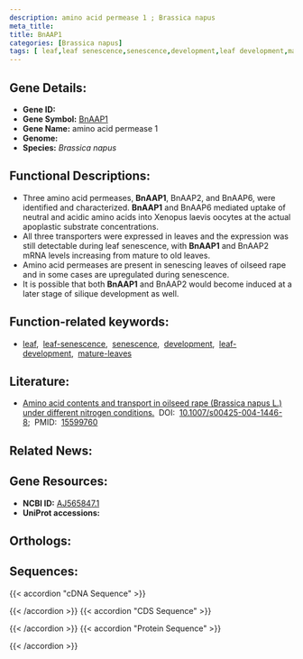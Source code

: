 ```yaml
---
description: amino acid permease 1 ; Brassica napus
meta_title:
title: BnAAP1
categories: [Brassica napus]
tags: [ leaf,leaf senescence,senescence,development,leaf development,mature leaves ]
---
```


## Gene Details:
- **Gene ID:** []()
- **Gene Symbol:** <u>BnAAP1</u>
- **Gene Name:** amino acid permease 1
- **Genome:** []()
- **Species:** *Brassica napus*

## Functional Descriptions:
   - Three amino acid permeases, **BnAAP1**, BnAAP2, and BnAAP6, were identified and characterized. **BnAAP1** and BnAAP6 mediated uptake of neutral and acidic amino acids into Xenopus laevis oocytes at the actual apoplastic substrate concentrations.
   - All three transporters were expressed in leaves and the expression was still detectable during leaf senescence, with **BnAAP1** and BnAAP2 mRNA levels increasing from mature to old leaves.
   - Amino acid permeases are present in senescing leaves of oilseed rape and in some cases are upregulated during senescence.
   - It is possible that both **BnAAP1** and BnAAP2 would become induced at a later stage of silique development as well.

## Function-related keywords:
   - [leaf](/tags/leaf/),&nbsp;&nbsp;[leaf-senescence](/tags/leaf-senescence/),&nbsp;&nbsp;[senescence](/tags/senescence/),&nbsp;&nbsp;[development](/tags/development/),&nbsp;&nbsp;[leaf-development](/tags/leaf-development/),&nbsp;&nbsp;[mature-leaves](/tags/mature-leaves/)

## Literature:
   - [Amino acid contents and transport in oilseed rape (Brassica napus L.) under different nitrogen conditions.](https://doi.org/10.1007/s00425-004-1446-8)&nbsp;&nbsp;DOI:&nbsp;&nbsp;[10.1007/s00425-004-1446-8](https://doi.org/10.1007/s00425-004-1446-8);&nbsp;&nbsp;PMID:&nbsp;&nbsp;[15599760](https://pubmed.ncbi.nlm.nih.gov/15599760/)

## Related News:

## Gene Resources:
- **NCBI ID:**  [AJ565847.1](https://www.ncbi.nlm.nih.gov/gene/?term=AJ565847.1)
- **UniProt accessions:**  [](https://www.uniprot.org/uniprotkb//entry)

## Orthologs:

## Sequences:
{{< accordion "cDNA Sequence" >}}

{{< /accordion >}}
{{< accordion "CDS Sequence" >}}

{{< /accordion >}}
{{< accordion "Protein Sequence" >}}

{{< /accordion >}}
